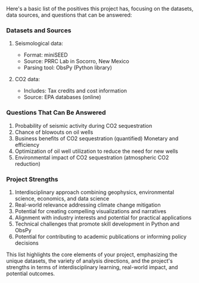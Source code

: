Here's a basic list of the positives this project has, focusing on the datasets, data sources, and questions that can be answered:

### Datasets and Sources

1. Seismological data:

   - Format: miniSEED
   - Source: PRRC Lab in Socorro, New Mexico
   - Parsing tool: ObsPy (Python library)

2. CO2 data:
   - Includes: Tax credits and cost information
   - Source: EPA databases (online)

### Questions That Can Be Answered

1. Probability of seismic activity during CO2 sequestration
2. Chance of blowouts on oil wells
3. Business benefits of CO2 sequestration (quantified) Monetary and efficiency
4. Optimization of oil well utilization to reduce the need for new wells
5. Environmental impact of CO2 sequestration (atmospheric CO2 reduction)

### Project Strengths

1. Interdisciplinary approach combining geophysics, environmental science, economics, and data science
2. Real-world relevance addressing climate change mitigation
3. Potential for creating compelling visualizations and narratives
4. Alignment with industry interests and potential for practical applications
5. Technical challenges that promote skill development in Python and ObsPy
6. Potential for contributing to academic publications or informing policy decisions

This list highlights the core elements of your project, emphasizing the unique datasets, the variety of analysis directions, and the project's strengths in terms of interdisciplinary learning, real-world impact, and potential outcomes.
